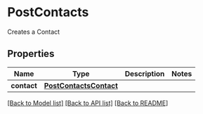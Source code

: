 # PostContacts

Creates a Contact
## Properties
Name | Type | Description | Notes
------------ | ------------- | ------------- | -------------
**contact** | [**PostContactsContact**](PostContactsContact.md) |  | 

[[Back to Model list]](../README.md#documentation-for-models) [[Back to API list]](../README.md#documentation-for-api-endpoints) [[Back to README]](../README.md)


